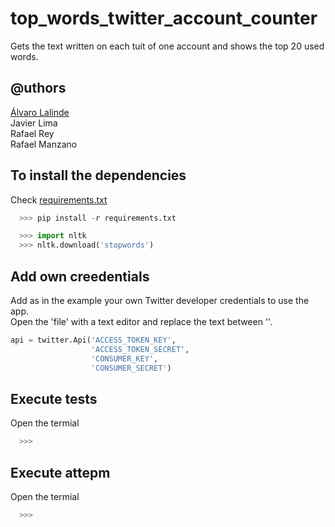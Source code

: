 # top_words_twitter_account_counter
Gets the text written on each tuit of one account and shows the top 20 used words.

## @uthors
<a href= 'https://github.com/L4l1nd3'>Álvaro Lalinde </a><br>
Javier Lima<br>
Rafael Rey<br>
Rafael Manzano


## To install the dependencies

Check <a href=''>requirements.txt</a>
```python
  >>> pip install -r requirements.txt
```

```python
  >>> import nltk
  >>> nltk.download('stopwords')
```


## Add own creedentials
Add as in the example your own Twitter developer credentials to use the app.<br>
Open the 'file' with a text editor and replace the text between ''.<br>
```python
api = twitter.Api('ACCESS_TOKEN_KEY',
                  'ACCESS_TOKEN_SECRET',
                  'CONSUMER_KEY',
                  'CONSUMER_SECRET')
```

## Execute tests
Open the termial<br>
```python
  >>> 
```
## Execute attepm
Open the termial<br>
```python
  >>> 
```
